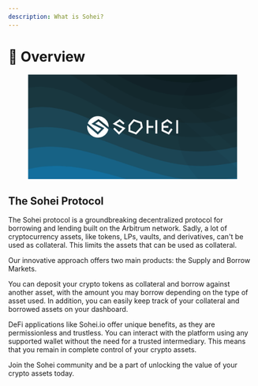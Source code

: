 ```yaml
---
description: What is Sohei?
---
```


# 🥷 Overview

<figure><img src=".gitbook/assets/Sohei Banner.png" alt=""><figcaption></figcaption></figure>

## The Sohei Protocol

The Sohei protocol is a groundbreaking decentralized protocol for borrowing and lending built on the Arbitrum network. Sadly, a lot of cryptocurrency assets, like tokens, LPs, vaults, and derivatives, can't be used as collateral. This limits the assets that can be used as collateral.

Our innovative approach offers two main products: the Supply and Borrow Markets.

You can deposit your crypto tokens as collateral and borrow against another asset, with the amount you may borrow depending on the type of asset used. In addition, you can easily keep track of your collateral and borrowed assets on your dashboard.

DeFi applications like Sohei.io offer unique benefits, as they are permissionless and trustless. You can interact with the platform using any supported wallet without the need for a trusted intermediary. This means that you remain in complete control of your crypto assets.

Join the Sohei community and be a part of unlocking the value of your crypto assets today.
